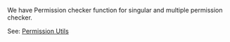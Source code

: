 We have Permission checker function for singular and multiple permission checker.

See: [Permission Utils](../codebase/src/main/java/com/singularity_code/codebase/util/Permission.kt)
